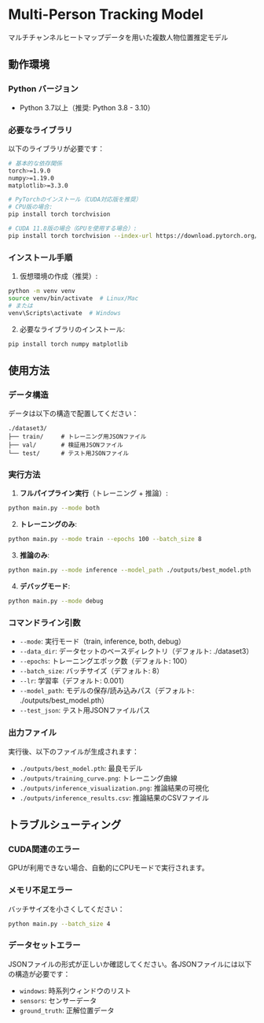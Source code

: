 # Multi-Person Tracking Model

マルチチャンネルヒートマップデータを用いた複数人物位置推定モデル

## 動作環境

### Python バージョン
- Python 3.7以上（推奨: Python 3.8 - 3.10）

### 必要なライブラリ

以下のライブラリが必要です：

```bash
# 基本的な依存関係
torch>=1.9.0
numpy>=1.19.0
matplotlib>=3.3.0

# PyTorchのインストール（CUDA対応版を推奨）
# CPU版の場合:
pip install torch torchvision

# CUDA 11.8版の場合（GPUを使用する場合）:
pip install torch torchvision --index-url https://download.pytorch.org/whl/cu118
```

### インストール手順

1. 仮想環境の作成（推奨）:
```bash
python -m venv venv
source venv/bin/activate  # Linux/Mac
# または
venv\Scripts\activate  # Windows
```

2. 必要なライブラリのインストール:
```bash
pip install torch numpy matplotlib
```

## 使用方法

### データ構造
データは以下の構造で配置してください：
```
./dataset3/
├── train/     # トレーニング用JSONファイル
├── val/       # 検証用JSONファイル
└── test/      # テスト用JSONファイル
```

### 実行方法

1. **フルパイプライン実行**（トレーニング + 推論）:
```bash
python main.py --mode both
```

2. **トレーニングのみ**:
```bash
python main.py --mode train --epochs 100 --batch_size 8
```

3. **推論のみ**:
```bash
python main.py --mode inference --model_path ./outputs/best_model.pth
```

4. **デバッグモード**:
```bash
python main.py --mode debug
```

### コマンドライン引数

- `--mode`: 実行モード（train, inference, both, debug）
- `--data_dir`: データセットのベースディレクトリ（デフォルト: ./dataset3）
- `--epochs`: トレーニングエポック数（デフォルト: 100）
- `--batch_size`: バッチサイズ（デフォルト: 8）
- `--lr`: 学習率（デフォルト: 0.001）
- `--model_path`: モデルの保存/読み込みパス（デフォルト: ./outputs/best_model.pth）
- `--test_json`: テスト用JSONファイルパス

### 出力ファイル

実行後、以下のファイルが生成されます：

- `./outputs/best_model.pth`: 最良モデル
- `./outputs/training_curve.png`: トレーニング曲線
- `./outputs/inference_visualization.png`: 推論結果の可視化
- `./outputs/inference_results.csv`: 推論結果のCSVファイル

## トラブルシューティング

### CUDA関連のエラー
GPUが利用できない場合、自動的にCPUモードで実行されます。

### メモリ不足エラー
バッチサイズを小さくしてください：
```bash
python main.py --batch_size 4
```

### データセットエラー
JSONファイルの形式が正しいか確認してください。各JSONファイルには以下の構造が必要です：
- `windows`: 時系列ウィンドウのリスト
- `sensors`: センサーデータ
- `ground_truth`: 正解位置データ
